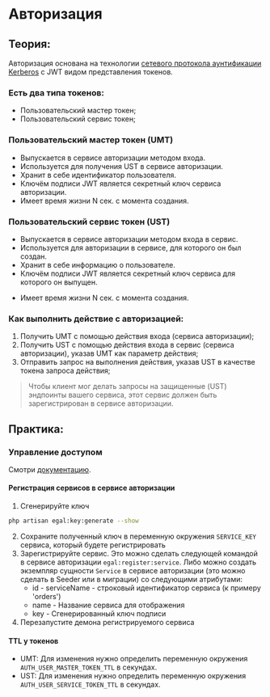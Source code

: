 # Авторизация

## Теория:

Авторизация основана на технологии [сетевого протокола аунтификации Kerberos](https://ru.wikipedia.org/wiki/Kerberos) с JWT видом представления токенов.

### Есть два типа токенов:
* Пользовательский мастер токен;
* Пользовательский сервис токен;

### Пользовательский мастер токен (UMT)
* Выпускается в сервисе авторизации методом входа.
* Используется для получения UST в сервисе авторизации.
* Хранит в себе идентификатор пользователя.
* Ключём подписи JWT является секретный ключ сервиса авторизации.
* Имеет время жизни N сек. с момента создания.

### Пользовательский сервис токен (UST)
* Выпускается в сервисе авторизации методом входа в сервис.
* Используется для авторизации в сервисе, для которого он был создан.
* Хранит в себе информацию о пользователе.
* Ключём подписи JWT является секретный ключ сервиса для которого он выпущен.
<!-- здесь точно JWT? -->
* Имеет время жизни N сек. с момента создания.

### Как выполнить действие с авторизацией:
1. Получить UMT с помощью действия входа (сервиса авторизации);
2. Получить UST с помощью действия входа в сервис (сервиса авторизации), указав UMT как параметр действия;
3. Отправить запрос на выполнения действия, указав UST в качестве токена запроса действия;

> Чтобы клиент мог делать запросы на защищенные (UST) эндпоинты вашего сервиса, этот сервис должен быть зарегистрирован в сервисе авторизации.

## Практика:

### Управление доступом

Смотри [документацию](/server/access_control.md).


#### Регистрация сервисов в сервисе авторизации

1. Сгенерируйте ключ
```bash
php artisan egal:key:generate --show
```

2. Сохраните полученный ключ в переменную окружения `SERVICE_KEY` сервиса, который будете регистрировать
3. Зарегистрируйте сервис. Это можно сделать следующей командой в сервисе авторизации `egal:register:service`. 
Либо можно создать экземпляр сущности `Service` в сервисе авторизации (это можно сделать в Seeder или в миграции) со следующими атрибутами:
   * id - serviceName - строковый идентификатор сервиса (к примеру 'orders')
   * name - Название сервиса для отображения
   * key - Сгенерированный ключ подписи
4. Перезапустите демона регистрируемого сервиса


#### TTL у токенов
* UMT: 
Для изменения нужно определить переменную окружения `AUTH_USER_MASTER_TOKEN_TTL` в секундах.
* UST:
Для изменения нужно определить переменную окружения `AUTH_USER_SERVICE_TOKEN_TTL` в секундах.

